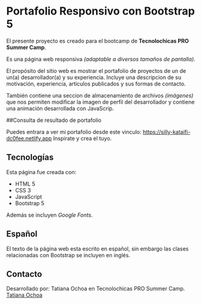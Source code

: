 # Portafolio Responsivo con Bootstrap 5

El presente proyecto es creado para el bootcamp de **Tecnolochicas PRO Summer Camp**.

Es una página web responsiva *(adaptable a diversos tamaños de pantalla)*.

El propósito del sitio web es mostrar el portafolio de proyectos de un de un(a) desarrollador(a) y su experiencia.
Incluye una descripcion de su motivación, experiencia, articulos publicados y sus formas de contacto.

También contiene una seccion de almacenamiento de archivos *(imágenes)* que nos permiten modificar la imagen de perfil del desarrollador y contiene una animación desarrollada con JavaScrip.

##Consulta de resultado de portafolio

Puedes entrara a ver mi portafolio desde este vinculo: https://silly-kataifi-dc0fee.netlify.app
Inspirate y crea el tuyo.

## Tecnologías

Esta página fue creada con:
* HTML 5
* CSS 3
* JavaScript
* Bootstrap 5

Además se incluyen *Google Fonts*.

## Español 
El texto de la página web esta escrito en español, sin embargo las clases relacionadas con Bootstrap se incluyen en inglés.

## Contacto 

Desarrollado por: Tatiana Ochoa en Tecnolochicas PRO Summer Camp.
[Tatiana Ochoa](https://github.com/TatianaOchoa30)
